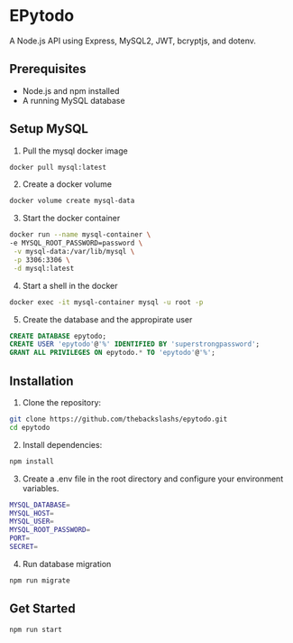 # EPytodo

A Node.js API using Express, MySQL2, JWT, bcryptjs, and dotenv.

## Prerequisites

- Node.js and npm installed
- A running MySQL database

## Setup MySQL

1. Pull the mysql docker image

```bash
docker pull mysql:latest
```

2. Create a docker volume

```bash
docker volume create mysql-data
```

3. Start the docker container

```bash
docker run --name mysql-container \
-e MYSQL_ROOT_PASSWORD=password \
 -v mysql-data:/var/lib/mysql \
 -p 3306:3306 \
 -d mysql:latest
```

4. Start a shell in the docker

```bash
docker exec -it mysql-container mysql -u root -p
```

5. Create the database and the appropirate user

```sql
CREATE DATABASE epytodo;
CREATE USER 'epytodo'@'%' IDENTIFIED BY 'superstrongpassword';
GRANT ALL PRIVILEGES ON epytodo.* TO 'epytodo'@'%';
```

## Installation

1. Clone the repository:

```bash
git clone https://github.com/thebackslashs/epytodo.git
cd epytodo
```

2. Install dependencies:

```bash
npm install
```

3. Create a .env file in the root directory and configure your environment variables.

```bash
MYSQL_DATABASE=
MYSQL_HOST=
MYSQL_USER=
MYSQL_ROOT_PASSWORD=
PORT=
SECRET=
```

4. Run database migration

```bash
npm run migrate
```

## Get Started

```bash
npm run start
```
